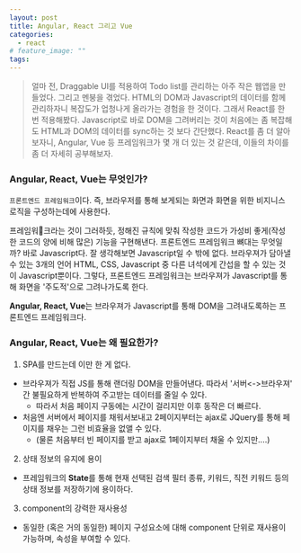 ```yaml
---
layout: post
title: Angular, React 그리고 Vue
categories:
  - react 
# feature_image: ""
tags:
---
```

>얼마 전, Draggable UI를 적용하여 Todo list를 관리하는 아주 작은 웹앱을 만들었다. 그리고 멘붕을 겪었다. HTML의 DOM과 Javascript의 데이터를 함께 관리하자니 복잡도가 업청나게 올라가는 경험을 한 것이다. 그래서 React를 한 번 적용해봤다. Javascript로 바로 DOM을 그려버리는 것이 처음에는 좀 복잡해도 HTML과 DOM의 데이터를 sync하는 것 보다 간단했다. React를 좀 더 알아보자니, Angular, Vue 등 프레임워크가 몇 개 더 있는 것 같은데, 이들의 차이를 좀 더 자세히 공부해보자.

### Angular, React, Vue는 무엇인가?
`프론트엔드 프레임워크`이다. 즉, 브라우저를 통해 보게되는 화면과 화면을 위한 비지니스 로직을 구성하는데에 사용한다.  

프레임워크라는 것이 그러하듯, 정해진 규칙에 맞춰 작성한 코드가 가성비 좋게(작성한 코드의 양에 비해 많은) 기능을 구현해낸다. 프론트엔드 프레임워크 뼈대는 무엇일까? 바로 Javascript다. 잘 생각해보면 Javascript일 수 밖에 없다. 브라우져가 담아낼 수 있는 3개의 언어 HTML, CSS, Javascript 중 다른 녀석에게 간섭을 할 수 있는 것이 Javascript뿐이다. 그렇다, 프론트엔드 프레임워크는 브라우져가 Javascript를 통해 화면을 '주도적'으로 그려나가도록 한다.

<!-- ~~만일 HTML로 프론트엔드 프레임워크를 만들어낸다면 프레임워크 사용을 위한 가장 중요한 스킬은 'cmd+c, cmd+v'가 될 것이다.~~ -->

**Angular, React, Vue**는 브라우져가 Javascript를 통해 DOM을 그려내도록하는 프론트엔드 프레임워크다. 

### Angular, React, Vue는 왜 필요한가?
1) SPA를 만드는데 이만 한 게 없다.
  - 브라우져가 직접 JS를 통해 랜더링 DOM을 만들어낸다. 따라서 '서버<->브라우져' 간 불필요하게 반복하여 주고받는 데이터를 줄일 수 있다.
    - 따라서 처음 페이지 구동에는 시간이 걸리지만 이후 동작은 더 빠르다.
  - 처음엔 서버에서 페이지를 채워서보내고 2페이지부터는 ajax로 JQuery를 통해 페이지를 채우는 그런 비효율을 없앨 수 있다.
    - (물론 처음부터 빈 페이지를 받고 ajax로 1페이지부터 채울 수 있지만....)
    
2) 상태 정보의 유지에 용이
  - 프레임워크의 **State**를 통해 현재 선택된 검색 필터 종류, 키워드, 직전 키워드 등의 상태 정보를 저장하기에 용이하다.

3) component의 강력한 재사용성
  - 동일한 (혹은 거의 동일한) 페이지 구성요소에 대해 component 단위로 재사용이 가능하며, 속성을 부여할 수 있다.

  
